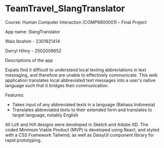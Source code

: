 # TeamTravel_SlangTranslator

Course: Human Computer Interaction (COMP6800001) – Final Project

App name: SlangTranslator

Wais Ibrahim - 2301921414

Darryl Hilmy - 2502009652

Descriptions of the app

Expats find it difficult to  understand local texting abbreviations in text messaging, and therefore are unable to effectively communicate. 
This web application translates local abbreviated text messages into a user's native language such that it bridges their communication.

Features:
- Takes input of any abbreviated texts in a language (Bahasa Indonesia)
- Translates abbreviated texts to their extended form and translates to target language, notably English

All Lofi and Hifi designs were developed in Sketch and Adobe XD.
The coded Minimum Viable Product (MVP) is developed using React, and styled with a CSS Framework Tailwind, as well as DaisyUI component library for rapid prototyping.
